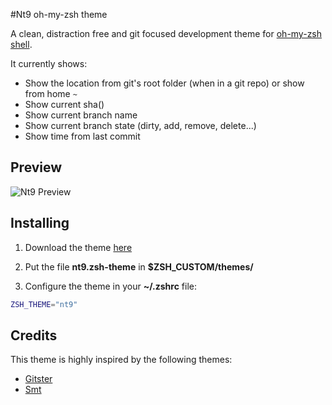 #Nt9 oh-my-zsh theme

A clean, distraction free and git focused development theme for [oh-my-zsh shell](https://github.com/robbyrussell/oh-my-zsh). 

It currently shows:
* Show the location from git's root folder (when in a git repo) or show from home `~`
* Show current sha()
* Show current branch name
* Show current branch state (dirty, add, remove, delete...)
* Show time from last commit

## Preview

![Nt9 Preview](https://raw.githubusercontent.com/lenguyenthanh/nt9-oh-my-zsh-theme/master/nt9.png)

## Installing

1. Download the theme [here](https://raw.githubusercontent.com/lenguyenthanh/nt9-oh-my-zsh-theme/master/nt9.zsh-theme)

2. Put the file **nt9.zsh-theme** in **$ZSH_CUSTOM/themes/**

3. Configure the theme in your **~/.zshrc** file:

```bash
ZSH_THEME="nt9"
```
## Credits

This theme is highly inspired by the following themes:
* [Gitster](https://github.com/shashankmehta/dotfiles/blob/master/thesetup/zsh/.oh-my-zsh/custom/themes/gitster.zsh-theme)
* [Smt](https://github.com/robbyrussell/oh-my-zsh/blob/master/themes/smt.zsh-theme)

